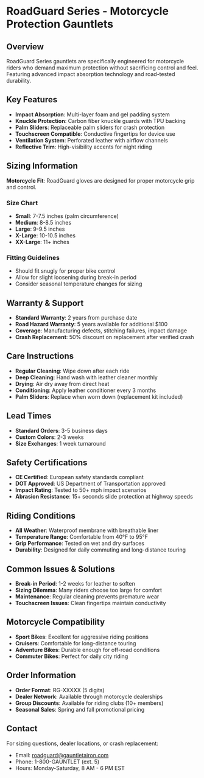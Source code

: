 # RoadGuard Series - Motorcycle Protection Gauntlets

## Overview

RoadGuard Series gauntlets are specifically engineered for motorcycle riders who demand maximum protection without sacrificing control and feel. Featuring advanced impact absorption technology and road-tested durability.

## Key Features

- **Impact Absorption**: Multi-layer foam and gel padding system
- **Knuckle Protection**: Carbon fiber knuckle guards with TPU backing
- **Palm Sliders**: Replaceable palm sliders for crash protection
- **Touchscreen Compatible**: Conductive fingertips for device use
- **Ventilation System**: Perforated leather with airflow channels
- **Reflective Trim**: High-visibility accents for night riding

## Sizing Information

**Motorcycle Fit**: RoadGuard gloves are designed for proper motorcycle grip and control.

### Size Chart

- **Small**: 7-7.5 inches (palm circumference)
- **Medium**: 8-8.5 inches
- **Large**: 9-9.5 inches
- **X-Large**: 10-10.5 inches
- **XX-Large**: 11+ inches

### Fitting Guidelines

- Should fit snugly for proper bike control
- Allow for slight loosening during break-in period
- Consider seasonal temperature changes for sizing

## Warranty & Support

- **Standard Warranty**: 2 years from purchase date
- **Road Hazard Warranty**: 5 years available for additional $100
- **Coverage**: Manufacturing defects, stitching failures, impact damage
- **Crash Replacement**: 50% discount on replacement after verified crash

## Care Instructions

- **Regular Cleaning**: Wipe down after each ride
- **Deep Cleaning**: Hand wash with leather cleaner monthly
- **Drying**: Air dry away from direct heat
- **Conditioning**: Apply leather conditioner every 3 months
- **Palm Sliders**: Replace when worn down (replacement kit included)

## Lead Times

- **Standard Orders**: 3-5 business days
- **Custom Colors**: 2-3 weeks
- **Size Exchanges**: 1 week turnaround

## Safety Certifications

- **CE Certified**: European safety standards compliant
- **DOT Approved**: US Department of Transportation approved
- **Impact Rating**: Tested to 50+ mph impact scenarios
- **Abrasion Resistance**: 15+ seconds slide protection at highway speeds

## Riding Conditions

- **All Weather**: Waterproof membrane with breathable liner
- **Temperature Range**: Comfortable from 40°F to 95°F
- **Grip Performance**: Tested on wet and dry surfaces
- **Durability**: Designed for daily commuting and long-distance touring

## Common Issues & Solutions

- **Break-in Period**: 1-2 weeks for leather to soften
- **Sizing Dilemma**: Many riders choose too large for comfort
- **Maintenance**: Regular cleaning prevents premature wear
- **Touchscreen Issues**: Clean fingertips maintain conductivity

## Motorcycle Compatibility

- **Sport Bikes**: Excellent for aggressive riding positions
- **Cruisers**: Comfortable for long-distance touring
- **Adventure Bikes**: Durable enough for off-road conditions
- **Commuter Bikes**: Perfect for daily city riding

## Order Information

- **Order Format**: RG-XXXXX (5 digits)
- **Dealer Network**: Available through motorcycle dealerships
- **Group Discounts**: Available for riding clubs (10+ members)
- **Seasonal Sales**: Spring and fall promotional pricing

## Contact

For sizing questions, dealer locations, or crash replacement:

- Email: roadguard@gauntletairon.com
- Phone: 1-800-GAUNTLET (ext. 5)
- Hours: Monday-Saturday, 8 AM - 6 PM EST
